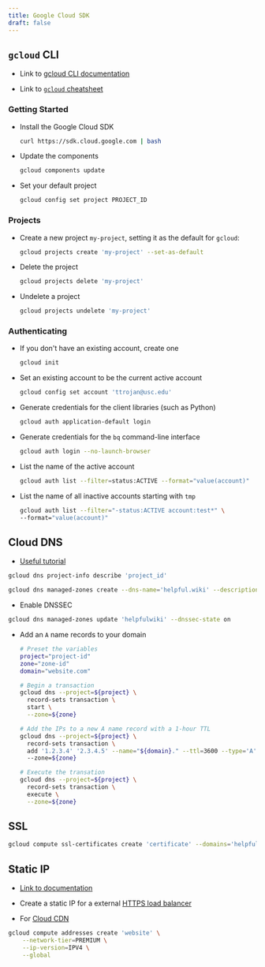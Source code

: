 ```yaml
---
title: Google Cloud SDK
draft: false
---
```


## `gcloud` CLI

* Link to [gcloud CLI documentation](https://cloud.google.com/sdk/gcloud)

* Link to [`gcloud` cheatsheet](https://cloud.google.com/sdk/docs/cheatsheet)

### Getting Started

* Install the Google Cloud SDK

  ```sh
  curl https://sdk.cloud.google.com | bash
  ```

* Update the components

  ```sh
  gcloud components update
  ```

* Set your default project

  ```sh
  gcloud config set project PROJECT_ID
  ```

### Projects

* Create a new project `my-project`, setting it as the default for `gcloud`:

  ```sh
  gcloud projects create 'my-project' --set-as-default
  ```

* Delete the project

  ```sh
  gcloud projects delete 'my-project'
  ```

* Undelete a project

  ```sh
  gcloud projects undelete 'my-project'
  ```



### Authenticating 

* If you don't have an existing account, create one

  ```sh
  gcloud init
  ```

* Set an existing account to be the current active account
  
    ```sh
    gcloud config set account 'ttrojan@usc.edu'
    ```

* Generate credentials for the client libraries (such as Python)

    ```sh
    gcloud auth application-default login
    ```

* Generate credentials for the `bq` command-line interface

    ```sh
    gcloud auth login --no-launch-browser
    ```

* List the name of the active account

    ```sh
    gcloud auth list --filter=status:ACTIVE --format="value(account)"
    ```

* List the name of all inactive accounts starting with `tmp`

  ```sh
  gcloud auth list --filter="-status:ACTIVE account:test*" \
  --format="value(account)"
  ```

## Cloud DNS

* [Useful tutorial](https://cloud.google.com/dns/docs/tutorials/create-domain-tutorial)

```sh
gcloud dns project-info describe 'project_id'
```

```sh
gcloud dns managed-zones create --dns-name='helpful.wiki' --description='Helpful Wiki managed zone' 'helpfulwiki'
```

* Enable DNSSEC

```sh
gcloud dns managed-zones update 'helpfulwiki' --dnssec-state on
```

* Add an `A` name records to your domain

  ```sh
  # Preset the variables
  project="project-id"
  zone="zone-id"
  domain="website.com"

  # Begin a transaction
  gcloud dns --project=${project} \
    record-sets transaction \
    start \
    --zone=${zone}

  # Add the IPs to a new A name record with a 1-hour TTL
  gcloud dns --project=${project} \
    record-sets transaction \
    add '1.2.3.4' '2.3.4.5' --name="${domain}." --ttl=3600 --type='A' 
    --zone=${zone}

  # Execute the transation
  gcloud dns --project=${project} \
    record-sets transaction \
    execute \
    --zone=${zone}
  ```

## SSL

```sh
gcloud compute ssl-certificates create 'certificate' --domains='helpful.wiki' --global
```

## Static IP

* [Link to documentation](https://cloud.google.com/compute/docs/ip-addresses/reserve-static-external-ip-address#gcloud)


* Create a static IP for a external [HTTPS load balancer](https://cloud.google.com/load-balancing/docs/https/ext-load-balancer-backend-buckets#ip-address)

* For [Cloud CDN](https://cloud.google.com/cdn/docs/setting-up-cdn-with-bucket#ip-address)

```sh
gcloud compute addresses create 'website' \
    --network-tier=PREMIUM \
    --ip-version=IPV4 \
    --global
```

